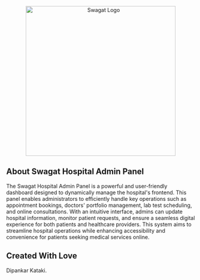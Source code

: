 <p align="center">
    <a href="https://swagathospitals.in/" target="_blank">
        <img src="https://www.swagathospitals.in/img/swagat-nabh-accredited-hospital-in-assam.png" width="400" alt="Swagat Logo">
    </a>
</p>


## About Swagat Hospital Admin Panel

The Swagat Hospital Admin Panel is a powerful and user-friendly dashboard designed to dynamically manage the hospital's frontend. This panel enables administrators to efficiently handle key operations such as appointment bookings, doctors' portfolio management, lab test scheduling, and online consultations. With an intuitive interface, admins can update hospital information, monitor patient requests, and ensure a seamless digital experience for both patients and healthcare providers. This system aims to streamline hospital operations while enhancing accessibility and convenience for patients seeking medical services online.


## Created With Love

Dipankar Kataki.
